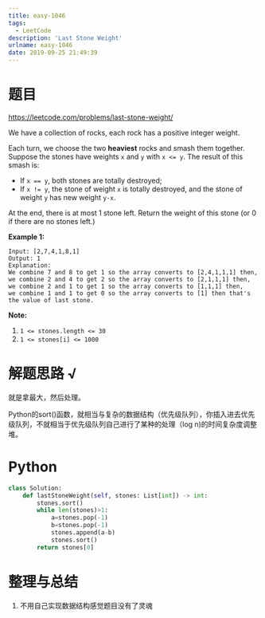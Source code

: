 ```yaml
---
title: easy-1046
tags:
  - LeetCode
description: 'Last Stone Weight'
urlname: easy-1046
date: 2019-09-25 21:49:39
---
```


# 题目

https://leetcode.com/problems/last-stone-weight/

We have a collection of rocks, each rock has a positive integer weight.

Each turn, we choose the two **heaviest** rocks and smash them together.  Suppose the stones have weights `x` and `y` with `x <= y`.  The result of this smash is:

- If `x == y`, both stones are totally destroyed;
- If `x != y`, the stone of weight `x` is totally destroyed, and the stone of weight `y` has new weight `y-x`.

At the end, there is at most 1 stone left.  Return the weight of this stone (or 0 if there are no stones left.)

 

**Example 1:**

```
Input: [2,7,4,1,8,1]
Output: 1
Explanation: 
We combine 7 and 8 to get 1 so the array converts to [2,4,1,1,1] then,
we combine 2 and 4 to get 2 so the array converts to [2,1,1,1] then,
we combine 2 and 1 to get 1 so the array converts to [1,1,1] then,
we combine 1 and 1 to get 0 so the array converts to [1] then that's the value of last stone.
```

 

**Note:**

1. `1 <= stones.length <= 30`
2. `1 <= stones[i] <= 1000`

# 解题思路 √

就是拿最大，然后处理。

Python的sort()函数，就相当与复杂的数据结构（优先级队列），你插入进去优先级队列，不就相当于优先级队列自己进行了某种的处理（log n)的时间复杂度调整堆。

# Python

```python
class Solution:
    def lastStoneWeight(self, stones: List[int]) -> int:
        stones.sort()
        while len(stones)>1:
            a=stones.pop(-1)
            b=stones.pop(-1)
            stones.append(a-b)
            stones.sort()
        return stones[0]
```



# 整理与总结

1. 不用自己实现数据结构感觉题目没有了灵魂


